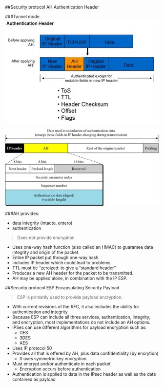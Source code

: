 ##Security protocol AH Authentication Header

###Tunnel mode
![alt tag](https://github.com/pumanzor/security/blob/master/protocol/ipsec/img/ah_header_v1.jpg)

![alt tag](https://github.com/pumanzor/security/blob/master/protocol/ipsec/img/ah_protocol_header.jpg)


###AH provides:
- data integrity (intacto, entero) 
- authentication

> Does not provide encryption

- Uses one-way hash function (also called an HMAC) to guarantee data integrity and origin of the packet.
- Entire IP packet put through one-way hash.
- Includes IP header which could lead to problems.
- TTL must be “zeroized: to give a “standard header”
- Produces a new AH header for the packet to be transmitted.
- AH may be applied alone, in combination with the IP ESP.



##Security protocol ESP Encapsulating Security Payload

> ESP is primarily used to provide payload encryption.

- With current revisions of the RFC, it also includes the ability for authentication and integrity.
- Because ESP can include all three services, authentication, integrity, and encryption, most implementations do not include an AH options.
- IPSec can use different algorithms for payload encryption such as:
  - DES
  - 3DES
  - AES
- Uses IP protocol 50
- Provides all that is offered by AH, plus data confidentiality (by encrytion)
  - It uses symmetric key encryption
- Must encrypt and/or authenticate in each packet
  - Encryption occurs before authentication
- Authentication is applied to data in the IPsec header as well as the data contained as payload


